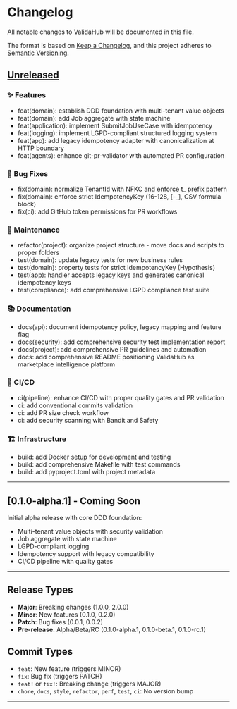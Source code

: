 # Changelog

All notable changes to ValidaHub will be documented in this file.

The format is based on [Keep a Changelog](https://keepachangelog.com/en/1.0.0/),
and this project adheres to [Semantic Versioning](https://semver.org/spec/v2.0.0.html).

## [Unreleased]

### ✨ Features
- feat(domain): establish DDD foundation with multi-tenant value objects
- feat(domain): add Job aggregate with state machine
- feat(application): implement SubmitJobUseCase with idempotency
- feat(logging): implement LGPD-compliant structured logging system
- feat(app): add legacy idempotency adapter with canonicalization at HTTP boundary
- feat(agents): enhance git-pr-validator with automated PR configuration

### 🐛 Bug Fixes
- fix(domain): normalize TenantId with NFKC and enforce t_ prefix pattern
- fix(domain): enforce strict IdempotencyKey (16-128, [-_], CSV formula block)
- fix(ci): add GitHub token permissions for PR workflows

### 🔧 Maintenance
- refactor(project): organize project structure - move docs and scripts to proper folders
- test(domain): update legacy tests for new business rules
- test(domain): property tests for strict IdempotencyKey (Hypothesis)
- test(app): handler accepts legacy keys and generates canonical idempotency keys
- test(compliance): add comprehensive LGPD compliance test suite

### 📚 Documentation
- docs(api): document idempotency policy, legacy mapping and feature flag
- docs(security): add comprehensive security test implementation report
- docs(project): add comprehensive PR guidelines and automation
- docs: add comprehensive README positioning ValidaHub as marketplace intelligence platform

### 🔨 CI/CD
- ci(pipeline): enhance CI/CD with proper quality gates and PR validation
- ci: add conventional commits validation
- ci: add PR size check workflow
- ci: add security scanning with Bandit and Safety

### 🏗️ Infrastructure
- build: add Docker setup for development and testing
- build: add comprehensive Makefile with test commands
- build: add pyproject.toml with project metadata

---

## [0.1.0-alpha.1] - Coming Soon

Initial alpha release with core DDD foundation:
- Multi-tenant value objects with security validation
- Job aggregate with state machine
- LGPD-compliant logging
- Idempotency support with legacy compatibility
- CI/CD pipeline with quality gates

---

## Release Types

- **Major**: Breaking changes (1.0.0, 2.0.0)
- **Minor**: New features (0.1.0, 0.2.0)
- **Patch**: Bug fixes (0.0.1, 0.0.2)
- **Pre-release**: Alpha/Beta/RC (0.1.0-alpha.1, 0.1.0-beta.1, 0.1.0-rc.1)

## Commit Types

- `feat`: New feature (triggers MINOR)
- `fix`: Bug fix (triggers PATCH)
- `feat!` or `fix!`: Breaking change (triggers MAJOR)
- `chore`, `docs`, `style`, `refactor`, `perf`, `test`, `ci`: No version bump

---

[Unreleased]: https://github.com/drapala/validahub-alpha/compare/main...HEAD